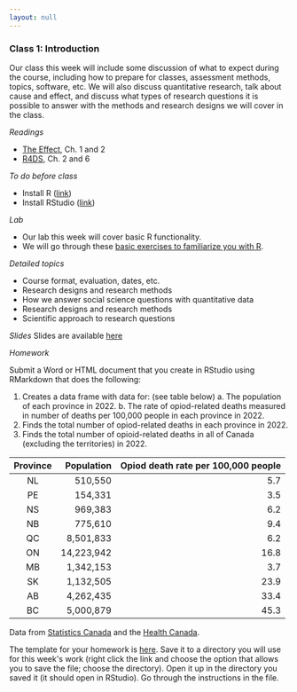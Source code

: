 ```yaml
---
layout: null
---
```


### Class 1: Introduction
Our class this week will include some discussion of what to expect during the course, including how to prepare for classes, assessment methods, topics, software, etc.  We will also discuss quantitative research, talk about cause and effect, and discuss what types of research questions it is possible to answer with the methods and research designs we will cover in the class.

*Readings*
- [The Effect](https://www.theeffectbook.net/index.html), Ch. 1 and 2
- [R4DS](https://r4ds.hadley.nz/), Ch. 2 and 6

*To do before class*
- Install R ([link](https://cloud.r-project.org/))
- Install RStudio ([link](https://www.rstudio.com/products/rstudio/download/))

*Lab*
- Our lab this week will cover basic R functionality.
- We will go through these [basic exercises to familiarize you with R](http://htmlpreview.github.io/?https://github.com/nicrivers/uo_api_6319/blob/master/R_session_1.html). 

*Detailed topics*
- Course format, evaluation, dates, etc.
- Research designs and research methods
- How we answer social science questions with quantitative data
- Research designs and research methods
- Scientific approach to research questions

*Slides*
Slides are available [here](https://github.com/nicrivers/uo_api_6319/blob/master/lecture1.pdf)

*Homework*

Submit a Word or HTML document that you create in RStudio using RMarkdown that does the following:
1. Creates a data frame with data for: (see table below)
    a. The population of each province in 2022.
    b. The rate of opiod-related deaths measured in number of deaths per 100,000 people in each province in 2022.
2. Finds the total number of opiod-related deaths in each province in 2022.
3. Finds the total number of opioid-related deaths in all of Canada (excluding the territories) in 2022.

| Province | Population | Opiod death rate per 100,000 people |
|:--------:|-----------:|------------------------------------:|
|    NL    | 510,550   | 5.7                               |
|    PE    | 154,331    | 3.5                                 |
|    NS    | 969,383    | 6.2                                 |
|    NB    | 775,610    | 9.4                                |
|    QC    | 8,501,833  | 6.2                                  |
| ON       | 14,223,942 | 16.8                                |
| MB       | 1,342,153 |3.7                                 |
| SK       | 1,132,505  | 23.9                                |
| AB       | 4,262,435  | 33.4                                |
|BC        | 5,000,879  | 45.3                                |

Data from [Statistics Canada](https://www150.statcan.gc.ca/n1/pub/12-581-x/2022001/sec1-eng.htm) and the [Health Canada]([https://www.cihi.ca/sites/default/files/document/opioid-related-harms-report-2018-en-web.pdf](https://health-infobase.canada.ca/substance-related-harms/opioids-stimulants/#a4)).

The template for your homework is [here](https://raw.githubusercontent.com/nicrivers/uo_api_6319/master/homework_1_student.Rmd).  Save it to a directory you will use for this week's work (right click the link and choose the option that allows you to save the file; choose the directory).  Open it up in the directory you saved it (it should open in RStudio).  Go through the instructions in the file.
